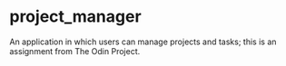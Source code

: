 # project_manager
An application in which users can manage projects and tasks; this is an assignment from The Odin Project.
